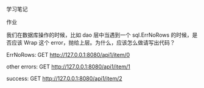 学习笔记

作业

我们在数据库操作的时候，比如 dao 层中当遇到一个 sql.ErrNoRows 的时候，是否应该 Wrap 这个 error，抛给上层。为什么，应该怎么做请写出代码？

ErrNoRows:
    GET http://127.0.0.1:8080/api1/item/0

other errors:
    GET http://127.0.0.1:8080/api1/item/1

success:
    GET http://127.0.0.1:8080/api1/item/2